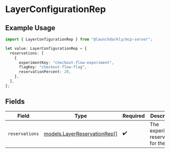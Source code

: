 # LayerConfigurationRep

## Example Usage

```typescript
import { LayerConfigurationRep } from "@launchdarkly/mcp-server";

let value: LayerConfigurationRep = {
  reservations: [
    {
      experimentKey: "checkout-flow-experiment",
      flagKey: "checkout-flow-flag",
      reservationPercent: 20,
    },
  ],
};
```

## Fields

| Field                                                            | Type                                                             | Required                                                         | Description                                                      |
| ---------------------------------------------------------------- | ---------------------------------------------------------------- | ---------------------------------------------------------------- | ---------------------------------------------------------------- |
| `reservations`                                                   | [models.LayerReservationRep](../models/layerreservationrep.md)[] | :heavy_check_mark:                                               | The experiment reservations for the layer                        |